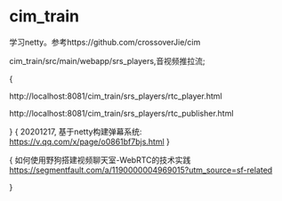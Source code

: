 # cim_train
学习netty。参考https://github.com/crossoverJie/cim


cim_train/src/main/webapp/srs_players,音视频推拉流;


{

http://localhost:8081/cim_train/srs_players/rtc_player.html

http://localhost:8081/cim_train/srs_players/rtc_publisher.html

}
{
20201217,
基于netty构建弹幕系统:
https://v.qq.com/x/page/o0861bf7bjs.html
}

{
如何使用野狗搭建视频聊天室-WebRTC的技术实践
https://segmentfault.com/a/1190000004969015?utm_source=sf-related

}





